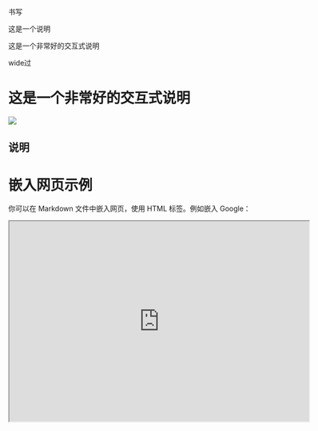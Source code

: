 书写

这是一个说明

<h0>  这是一个非常好的交互式说明 </h0>

wide过
<h1>  这是一个非常好的交互式说明 </h1>
 
<img src="https://encrypted-tbn0.gstatic.com/images?q=tbn:ANd9GcSTusoSfnmndO6qB4xtGz1KJXwsOEIV_DcDsj0wv1JflZ2qKw8i-o78W7L-ITwXXaL0GmE&usqp=CAU" >

<h2>  说明 </h2>



# 嵌入网页示例

你可以在 Markdown 文件中嵌入网页，使用 HTML 标签。例如嵌入 Google：

<iframe src="https://www.google.com" width="600" height="400"></iframe>

